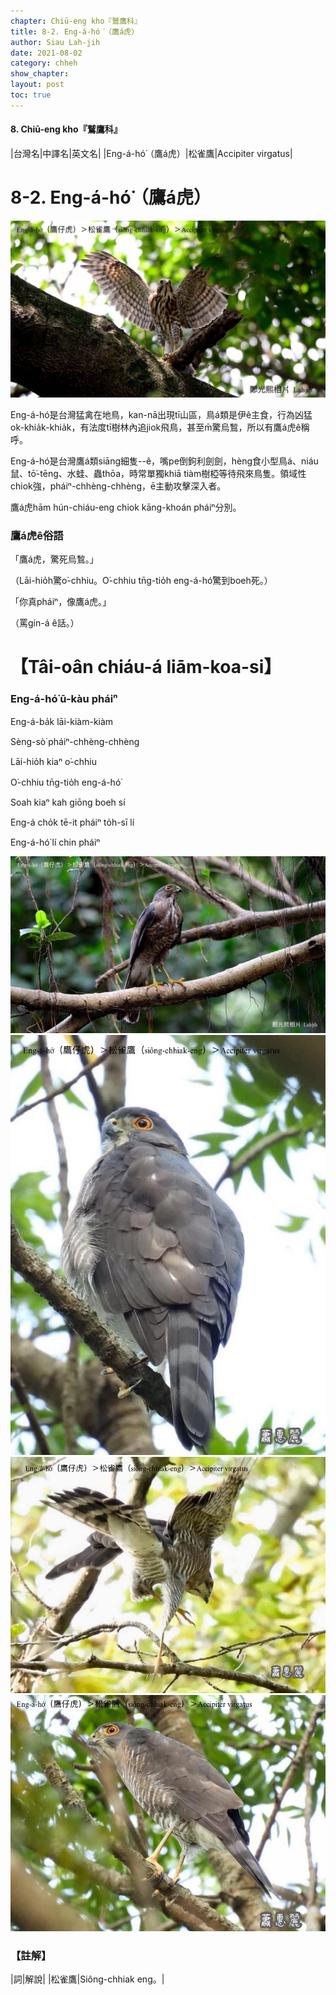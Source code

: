 ```yaml
---
chapter: Chiū-eng kho『鷲鷹科』
title: 8-2. Eng-á-hó͘（鷹á虎）
author: Siau Lah-jih
date: 2021-08-02
category: chheh
show_chapter: 
layout: post
toc: true
---
```


#### 8. Chiū-eng kho『鷲鷹科』

|台灣名|中譯名|英文名|
|Eng-á-hó͘（鷹á虎）|松雀鷹|Accipiter virgatus|


# 8-2. Eng-á-hó͘（鷹á虎）

![](../too5/08/08-2-1.鷹á虎.jpg)

Eng-á-hó͘是台灣猛禽在地鳥，kan-nā出現tī山區，鳥á類是伊ê主食，行為凶猛ok-khia̍k-khia̍k，有法度tī樹林內追jiok飛鳥，甚至m̄驚烏鶖，所以有鷹á虎ê稱呼。

Eng-á-hó͘是台灣鷹á類siāng細隻--ê，嘴pe倒鉤利劍劍，hèng食小型鳥á、niáu鼠、tō͘-tēng、水蛙、蟲thōa，時常單獨khiā tiàm樹椏等待飛來鳥隻。領域性chiok強，pháiⁿ-chhèng-chhèng，ē主動攻擊深入者。

鷹á虎hām hún-chiáu-eng chiok kāng-khoán pháiⁿ分別。


### 鷹á虎ê俗語

「鷹á虎，驚死烏鶖。」

（Lāi-hio̍h驚o͘-chhiu。O͘-chhiu tn̄g-tio̍h eng-á-hó͘驚到boeh死。）


「你真pháiⁿ，像鷹á虎。」

（罵gín-á ê話。）
			


# 【Tâi-oân chiáu-á liām-koa-si】

### **Eng-á-hó͘ ū-kàu pháiⁿ**

Eng-á-ba̍k lāi-kiàm-kiàm

Sèng-sò͘ pháiⁿ-chhèng-chhèng

Lāi-hio̍h kiaⁿ o͘-chhiu

O͘-chhiu tn̄g-tio̍h eng-á-hó͘

Soah kiaⁿ kah giōng boeh sí

Eng-á cho̍k tē-it pháiⁿ to̍h-sī lí

Eng-á-hó͘  lí chin pháiⁿ


![](../too5/08/08-2-2.鷹á虎.jpg)
![](../too5/08/08-2-3.鷹á虎.jpg)
![](../too5/08/08-2-4.鷹á虎.jpg)
![](../too5/08/08-2-5.鷹á虎.jpg)



### 【註解】

|詞|解說|
|松雀鷹|Siông-chhiak eng。|
